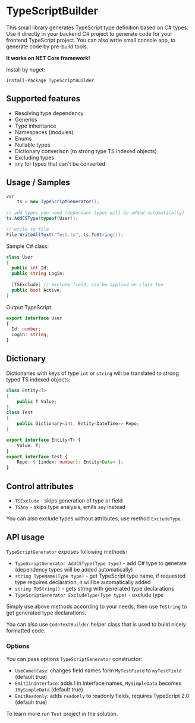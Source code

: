# TypeScriptBuilder

This small library generates TypeScript type definition based on C# types.
Use it directly in your backend C# project to generate code for your frontend TypeScript project.
You can also wrtie small console app, to generate code by pre-build tools.

<b>It works on NET Core framework!</b>

Install by nuget:
```
Install-Package TypeScriptBuilder
```

## Supported features
- Resolving type dependency
- Generics
- Type inheritance
- Namespaces (modules)
- Enums
- Nullable types
- Dictionary converison (to strong type TS indexed objects)
- Excluding types
- `any` for types that can't be converted

## Usage / Samples
```cs
var
    ts = new TypeScriptGenerator();
    
// add types you need (dependant types will be added automatically)
ts.AddCSType(typeof(User));

// write to file
File.WriteAllText("Test.ts", ts.ToString());
```
Sample C# class:
```cs
class User 
{
  public int Id;
  public string Login;
  
  [TSExclude] // exclude field, can be applied on class too
  public bool Active;
}
```
Output TypeScript:
```ts
export interface User
{
  Id: number;
  Login: string;
}
```

## Dictionary

Dictionaries with keys of type `int` or `string` will be translated to strong typed TS indexed objects:
```cs
class Entity<T>
{
    public T Value;
}
class Test 
{
    public Dictionary<int, Entity<DateTime>> Repo;
}
```
```ts
export interface Entity<T> {
    Value: T;
}
export interface Test {
    Repo: { [index: number]: Entity<Date> };
}

```
## Control attributes
- `TSExclude` - skips generation of type or field
- `TSAny` - skips type analysis, emits `any` instead

You can also exclude types without attributes, use method `ExcludeType`.

## API usage

`TypeScriptGenerator` exposes following methods:
- `TypeScriptGenerator AddCSType(Type type)` - add C# type to generate (dependency types will be added automatically)
- `string TypeName(Type type)` - get TypeScript type name, if requested type requires declaration, it will be automatically added
- `string ToString()` - gets string with generated type declarations
- `TypeScriptGenerator ExcludeType(Type type)` - exclude type

Simply use above methods according to your needs, then use `ToString` to get generated type declarations.

You can also use `CodeTextBuilder` helper class that is used to build nicely formatted code.

### Options

You can pass options `TypeScriptGenerator` constructor:

- `UseCamelCase`: changes field names form `MyTestField` to `myTestField` (default true)
- `EmitIinInterface`: adds I in interface names, `MySimpleData` becomes `IMySimpleData` (default true)
- `EmitReadonly`: adds `readonly` to readonly fields, requires TypeScript 2.0 (default true)

To learn more run `Test` project in the solution.
